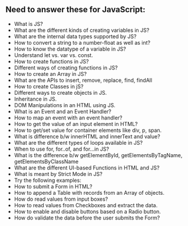 ## Need to answer these for JavaScript:
- What is JS?
- What are the different kinds of creating variables in JS?
- What are the internal data types supported by JS?
- How to convert a string to a number-float as well as int?
- How to know the datatype of a variable in JS?
- Understand let vs. var vs. const.
- How to create functions in JS?
- Different ways of creating functions in JS?
- How to create an Array in JS?
- What are the APIs to insert, remove, replace, find, findAll
- How to create Classes in jS?
- Different ways to create objects in JS.
- Inheritance in JS.
- DOM Manipulations in an HTML using JS.
- What is an Event and an Event Handler?
- How to map an event with an event handler?
- How to get the value of an input element in HTML?
- How to get/set value for container elements like div, p, span. 
- What is difference b/w innerHTML and innerText and value?
- What are the different types of loops available in JS?
- When to use for, for..of, and for...in JS?
- What is the difference b/w getElementById, getElementsByTagName, getElementsByClassName
- What are the different UI-based Functions in HTML and JS?
- What is meant by Strict Mode in JS?
- Try the following examples:
- How to submit a Form in HTML?
- How to append a Table with records from an Array of objects.
- How do read values from input boxes?
- How to read values from Checkboxes and extract the data.
- How to enable and disable buttons based on a Radio button. 
- How do validate the data before the user submits the Form?
